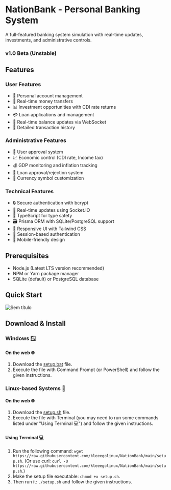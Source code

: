 # NationBank - Personal Banking System

A full-featured banking system simulation with real-time updates, investments, and administrative controls.

### v1.0 Beta (Unstable)

## Features

### User Features
- 🏦 Personal account management
- 💸 Real-time money transfers
- 📊 Investment opportunities with CDI rate returns
- 💳 Loan applications and management
- 📱 Real-time balance updates via WebSocket
- 📜 Detailed transaction history

### Administrative Features
- 👥 User approval system
- 📈 Economic control (CDI rate, Income tax)
- 💰 GDP monitoring and inflation tracking
- 🏦 Loan approval/rejection system
- 💱 Currency symbol customization

### Technical Features
- 🔒 Secure authentication with bcrypt
- 🚀 Real-time updates using Socket.IO
- 🎯 TypeScript for type safety
- 🗃️ Prisma ORM with SQLite/PostgreSQL support
- 🎨 Responsive UI with Tailwind CSS
- 🔄 Session-based authentication
- 📱 Mobile-friendly design

## Prerequisites

- Node.js (Latest LTS version recommended)
- NPM or Yarn package manager
- SQLite (default) or PostgreSQL database

## Quick Start
![Sem título](https://github.com/user-attachments/assets/1424e90c-c85d-464e-a07b-e132b9ec4048)

## Download & Install

### Windows 🪟

#### On the web 🌐
1. Download the [setup.bat](https://github.com/kleeegolinux/NationBank/blob/main/setup.bat) file.
2. Execute the file with Command Prompt (or PowerShell) and follow the given instructions.

### Linux-based Systems 🐧

#### On the web 🌐
1. Download the [setup.sh](https://github.com/kleeegolinux/NationBank/blob/main/setup.sh) file.
2. Execute the file with Terminal (you may need to run some commands listed under "Using Terminal 💻") and follow the given instructions.

#### Using Terminal 💻
1. Run the following command: ```wget https://raw.githubusercontent.com/kleeegolinux/NationBank/main/setup.sh```.
(Or use curl: ```curl -O https://raw.githubusercontent.com/kleeegolinux/NationBank/main/setup.sh```.)
2. Make the setup file executable: ```chmod +x setup.sh```.
3. Then run it: ```./setup.sh``` and follow the given instructions.




